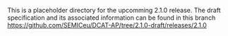This is a placeholder directory for the upcomming 2.1.0 release.
The draft specification and its associated information can be found in this branch https://github.com/SEMICeu/DCAT-AP/tree/2.1.0-draft/releases/2.1.0
